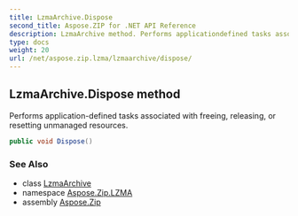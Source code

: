 ```yaml
---
title: LzmaArchive.Dispose
second_title: Aspose.ZIP for .NET API Reference
description: LzmaArchive method. Performs applicationdefined tasks associated with freeing releasing or resetting unmanaged resources
type: docs
weight: 20
url: /net/aspose.zip.lzma/lzmaarchive/dispose/
---
```

## LzmaArchive.Dispose method

Performs application-defined tasks associated with freeing, releasing, or resetting unmanaged resources.

```csharp
public void Dispose()
```

### See Also

* class [LzmaArchive](../)
* namespace [Aspose.Zip.LZMA](../../lzmaarchive/)
* assembly [Aspose.Zip](../../../)


